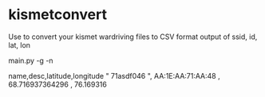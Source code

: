 # kismetconvert

Use to convert your kismet wardriving files to CSV format output of ssid, id, lat, lon

main.py  -g <gpsxml file> -n <netxml file>

name,desc,latitude,longitude
" 71asdf046 ", AA:1E:AA:71:AA:48 , 68.716937364296 , 76.169316
